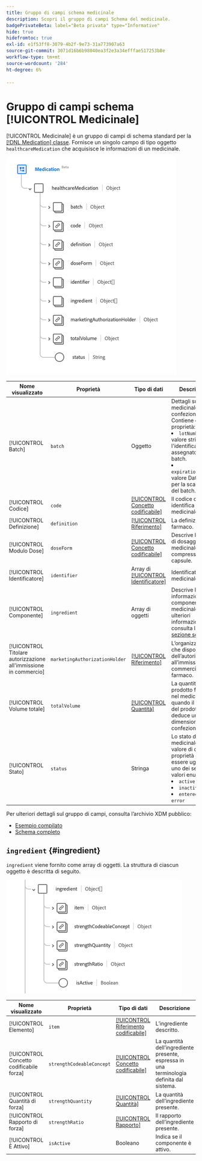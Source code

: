 ```yaml
---
title: Gruppo di campi schema medicinale
description: Scopri il gruppo di campi Schema del medicinale.
badgePrivateBeta: label="Beta privata" type="Informative"
hide: true
hidefromtoc: true
exl-id: e1f53ff8-3079-4b2f-9e73-31a773907a63
source-git-commit: 3071d16b6b98040ea3f2e3a34efffae517253b8e
workflow-type: tm+mt
source-wordcount: '284'
ht-degree: 6%

---
```


# Gruppo di campi schema [!UICONTROL Medicinale]

[!UICONTROL Medicinale] è un gruppo di campi di schema standard per la [[!DNL Medication] classe](../../../classes/medication.md). Fornisce un singolo campo di tipo oggetto `healthcareMedication` che acquisisce le informazioni di un medicinale.

![Struttura del gruppo di campi](../../../images/healthcare/field-groups/medication/medication.png)

| Nome visualizzato | Proprietà | Tipo di dati | Descrizione |
| ---|  --- | --- | --- |
| [!UICONTROL Batch] | `batch` | Oggetto | Dettagli su un medicinale confezionato. Contiene due proprietà: <li>`lotNumber`: valore stringa per l&#39;identificatore assegnato al batch.</li> <li>`expirationDate`: valore DateTime per la scadenza del batch.</li> |
| [!UICONTROL Codice] | `code` | [[!UICONTROL Concetto codificabile]](../data-types/codeable-concept.md) | Il codice che identifica questo medicinale. |
| [!UICONTROL Definizione] | `definition` | [[!UICONTROL Riferimento]](../data-types/reference.md) | La definizione del farmaco. |
| [!UICONTROL Modulo Dose] | `doseForm` | [[!UICONTROL Concetto codificabile]](../data-types/codeable-concept.md) | Descrive la forma di dosaggio del medicinale, come compresse o capsule. |
| [!UICONTROL Identificatore] | `identifier` | Array di [[!UICONTROL Identificatore]](../data-types/identifier.md) | Identificatore del medicinale. |
| [!UICONTROL Componente] | `ingredient` | Array di oggetti | Descrive le informazioni sui componenti del medicinale. Per ulteriori informazioni, consulta la [sezione seguente](#ingredient). |
| [!UICONTROL Titolare autorizzazione all&#39;immissione in commercio] | `marketingAuthorizationHolder` | [[!UICONTROL Riferimento]](../data-types/reference.md) | L’organizzazione che dispone dell’autorizzazione all’immissione in commercio del farmaco. |
| [!UICONTROL Volume totale] | `totalVolume` | [[!UICONTROL Quantità]](../data-types/quantity.md) | La quantità di prodotto fornita nel medicinale quando il codice del prodotto non deduce una dimensione della confezione. |
| [!UICONTROL Stato] | `status` | Stringa | Lo stato del medicinale. Il valore di questa proprietà deve essere uguale a uno dei seguenti valori enum noti. <li> `active` </li> <li> `inactive` </li> <li> `entered-in-error` </li> |

Per ulteriori dettagli sul gruppo di campi, consulta l’archivio XDM pubblico:

* [Esempio compilato](https://github.com/adobe/xdm/blob/master/extensions/industry/healthcare/fhir/fieldgroups/medication.example.1.json)
* [Schema completo](https://github.com/adobe/xdm/blob/master/extensions/industry/healthcare/fhir/fieldgroups/medication.schema.json)

## `ingredient` {#ingredient}

`ingredient` viene fornito come array di oggetti. La struttura di ciascun oggetto è descritta di seguito.

![struttura componente](../../../images/healthcare/field-groups/medication/ingredient.png)

| Nome visualizzato | Proprietà | Tipo di dati | Descrizione |
| --- | --- | --- | --- |
| [!UICONTROL Elemento] | `item` | [[!UICONTROL Riferimento codificabile]](../data-types/codeable-reference.md) | L’ingrediente descritto. |
| [!UICONTROL Concetto codificabile forza] | `strengthCodeableConcept` | [[!UICONTROL Concetto codificabile]](../data-types/codeable-concept.md) | La quantità dell’ingrediente presente, espressa in una terminologia definita dal sistema. |
| [!UICONTROL Quantità di forza] | `strengthQuantity` | [[!UICONTROL Quantità]](../data-types/quantity.md) | La quantità dell’ingrediente presente. |
| [!UICONTROL Rapporto di forza] | `strengthRatio` | [[!UICONTROL Rapporto]](../data-types/ratio.md) | Il rapporto dell’ingrediente presente. |
| [!UICONTROL È Attivo] | `isActive` | Booleano | Indica se il componente è attivo. |
